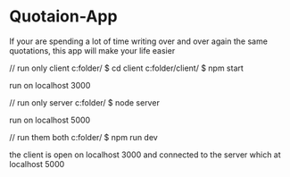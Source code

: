 # Quotaion-App
If your are spending a lot of time writing over and over again the same quotations, this app will make your life easier

// run only client
c:folder/ $ cd client
c:folder/client/ $ npm start

run on localhost 3000

// run only server
c:folder/ $ node server

run on localhost 5000

// run them both
c:folder/ $ npm run dev

the client is open on localhost 3000 and connected to the server
which at localhost 5000

